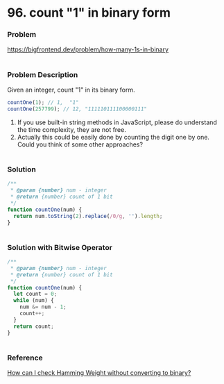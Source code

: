 # 96. count "1" in binary form

### Problem

https://bigfrontend.dev/problem/how-many-1s-in-binary

#

### Problem Description

Given an integer, count "1" in its binary form.

```js
countOne(1); // 1,  "1"
countOne(257799); // 12, "111110111100000111"
```

1. If you use built-in string methods in JavaScript, please do understand the time complexity, they are not free.
2. Actually this could be easily done by counting the digit one by one. Could you think of some other approaches?

#

### Solution

```js
/**
 * @param {number} num - integer
 * @return {number} count of 1 bit
 */
function countOne(num) {
  return num.toString(2).replace(/0/g, '').length;
}
```

#

### Solution with Bitwise Operator

```js
/**
 * @param {number} num - integer
 * @return {number} count of 1 bit
 */
function countOne(num) {
  let count = 0;
  while (num) {
    num &= num - 1;
    count++;
  }
  return count;
}
```

#

### Reference

[How can I check Hamming Weight without converting to binary?](https://stackoverflow.com/questions/843828/how-can-i-check-hamming-weight-without-converting-to-binary)
